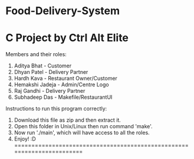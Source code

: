 # Food-Delivery-System
C Project by Ctrl Alt Elite
=======================================================================
Members and their roles:
  1. Aditya Bhat - Customer
  2. Dhyan Patel - Delivery Partner
  3. Hardh Kava - Restaurant Owner/Customer
  4. Hemakshi Jadeja - Admin/Centre Logo
  5. Raj Gandhi - Delivery Partner
  6. Subhadeep Das - Makefile/RestaurantUI

Instructions to run this program correctly:
  1. Download this file as zip and then extract it.
  2. Open this folder in Unix/Linux then run command 'make'.
  3. Now run './main', which will have access to all the roles.
  4. Enjoy! :D
=======================================================================
